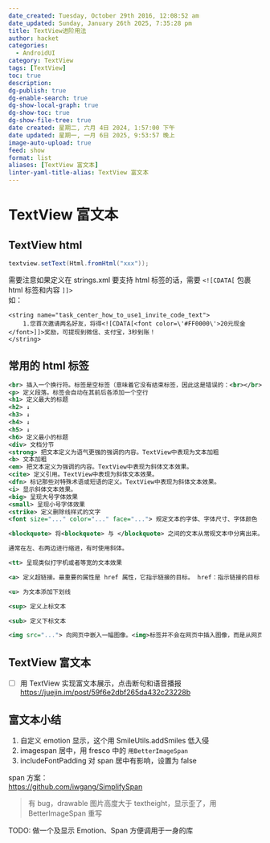 ```yaml
---
date_created: Tuesday, October 29th 2016, 12:08:52 am
date_updated: Sunday, January 26th 2025, 7:35:28 pm
title: TextView进阶用法
author: hacket
categories:
  - AndroidUI
category: TextView
tags: [TextView]
toc: true
description: 
dg-publish: true
dg-enable-search: true
dg-show-local-graph: true
dg-show-toc: true
dg-show-file-tree: true
date created: 星期二, 六月 4日 2024, 1:57:00 下午
date updated: 星期一, 一月 6日 2025, 9:53:57 晚上
image-auto-upload: true
feed: show
format: list
aliases: [TextView 富文本]
linter-yaml-title-alias: TextView 富文本
---
```


# TextView 富文本

## TextView html

```java
textview.setText(Html.fromHtml("xxx"));
```

需要注意如果定义在 strings.xml 要支持 html 标签的话，需要 `<![CDATA[` 包裹 html 标签和内容 `]]>`<br />如：

```
<string name="task_center_how_to_use1_invite_code_text">
    1.您首次邀请两名好友，将得<![CDATA[<font color=\'#FF0000\'>20元现金</font>]]>奖励，可提现到微信、支付宝，3秒到账！
</string>
```

## 常用的 html 标签

```xml
<br> 插入一个换行符。标签是空标签（意味着它没有结束标签，因此这是错误的：<br></br>）    
<p> 定义段落。标签会自动在其前后各添加一个空行    
<h1> 定义最大的标题
<h2> ↓
<h3> ↓
<h4> ↓
<h5> ↓
<h6> 定义最小的标题
<div> 文档分节    
<strong> 把文本定义为语气更强的强调的内容。TextView中表现为文本加粗   
<b> 文本加粗    
<em> 把文本定义为强调的内容。TextView中表现为斜体文本效果。 
<cite> 定义引用。TextView中表现为斜体文本效果。    
<dfn> 标记那些对特殊术语或短语的定义。TextView中表现为斜体文本效果。 
<i> 显示斜体文本效果。   
<big> 呈现大号字体效果    
<small> 呈现小号字体效果    
<strike> 定义删除线样式的文字
<font size="..." color="..." face="..."> 规定文本的字体、字体尺寸、字体颜色 color：文本颜色；size：文本大小；face：文本字体

<blockquote> 将<blockquote> 与 </blockquote> 之间的文本从常规文本中分离出来。

通常在左、右两边进行缩进，有时使用斜体。    

<tt> 呈现类似打字机或者等宽的文本效果    

<a> 定义超链接。最重要的属性是 href 属性，它指示链接的目标。 href：指示链接的目标

<u> 为文本添加下划线    

<sup> 定义上标文本  

<sub> 定义下标文本  

<img src="..."> 向网页中嵌入一幅图像。<img>标签并不会在网页中插入图像，而是从网页上链接图像。<img> 标签创建的是被引用图像的占位空间。 src：图像的url；alt：图像的替代文本
```

## TextView 富文本

- [ ] 用 TextView 实现富文本展示，点击断句和语音播报 <https://juejin.im/post/59f6e2dbf265da432c23228b>

## 富文本小结

1. 自定义 emotion 显示，这个用 SmileUtils.addSmiles 低入侵
2. imagespan 居中，用 fresco 中的 `用BetterImageSpan`
3. includeFontPadding 对 span 居中有影响，设置为 false

span 方案：<br /><https://github.com/iwgang/SimplifySpan>

> 有 bug，drawable 图片高度大于 textheight，显示歪了，用 BetterImageSpan 重写

TODO: 做一个及显示 Emotion、Span 方便调用于一身的库
